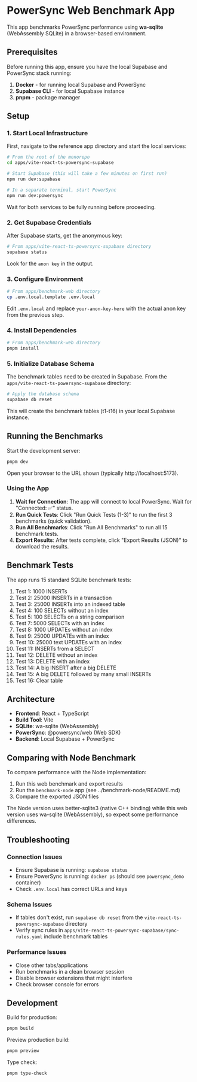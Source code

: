 # PowerSync Web Benchmark App

This app benchmarks PowerSync performance using **wa-sqlite** (WebAssembly SQLite) in a browser-based environment.

## Prerequisites

Before running this app, ensure you have the local Supabase and PowerSync stack running:

1. **Docker** - for running local Supabase and PowerSync
2. **Supabase CLI** - for local Supabase instance
3. **pnpm** - package manager

## Setup

### 1. Start Local Infrastructure

First, navigate to the reference app directory and start the local services:

```bash
# From the root of the monorepo
cd apps/vite-react-ts-powersync-supabase

# Start Supabase (this will take a few minutes on first run)
npm run dev:supabase

# In a separate terminal, start PowerSync
npm run dev:powersync
```

Wait for both services to be fully running before proceeding.

### 2. Get Supabase Credentials

After Supabase starts, get the anonymous key:

```bash
# From apps/vite-react-ts-powersync-supabase directory
supabase status
```

Look for the `anon key` in the output.

### 3. Configure Environment

```bash
# From apps/benchmark-web directory
cp .env.local.template .env.local
```

Edit `.env.local` and replace `your-anon-key-here` with the actual anon key from the previous step.

### 4. Install Dependencies

```bash
# From apps/benchmark-web directory
pnpm install
```

### 5. Initialize Database Schema

The benchmark tables need to be created in Supabase. From the `apps/vite-react-ts-powersync-supabase` directory:

```bash
# Apply the database schema
supabase db reset
```

This will create the benchmark tables (t1-t16) in your local Supabase instance.

## Running the Benchmarks

Start the development server:

```bash
pnpm dev
```

Open your browser to the URL shown (typically http://localhost:5173).

### Using the App

1. **Wait for Connection**: The app will connect to local PowerSync. Wait for "Connected: ✅" status.
2. **Run Quick Tests**: Click "Run Quick Tests (1-3)" to run the first 3 benchmarks (quick validation).
3. **Run All Benchmarks**: Click "Run All Benchmarks" to run all 15 benchmark tests.
4. **Export Results**: After tests complete, click "Export Results (JSON)" to download the results.

## Benchmark Tests

The app runs 15 standard SQLite benchmark tests:

1. Test 1: 1000 INSERTs
2. Test 2: 25000 INSERTs in a transaction
3. Test 3: 25000 INSERTs into an indexed table
4. Test 4: 100 SELECTs without an index
5. Test 5: 100 SELECTs on a string comparison
6. Test 7: 5000 SELECTs with an index
7. Test 8: 1000 UPDATEs without an index
8. Test 9: 25000 UPDATEs with an index
9. Test 10: 25000 text UPDATEs with an index
10. Test 11: INSERTs from a SELECT
11. Test 12: DELETE without an index
12. Test 13: DELETE with an index
13. Test 14: A big INSERT after a big DELETE
14. Test 15: A big DELETE followed by many small INSERTs
15. Test 16: Clear table

## Architecture

- **Frontend**: React + TypeScript
- **Build Tool**: Vite
- **SQLite**: wa-sqlite (WebAssembly)
- **PowerSync**: @powersync/web (Web SDK)
- **Backend**: Local Supabase + PowerSync

## Comparing with Node Benchmark

To compare performance with the Node implementation:

1. Run this web benchmark and export results
2. Run the `benchmark-node` app (see ../benchmark-node/README.md)
3. Compare the exported JSON files

The Node version uses better-sqlite3 (native C++ binding) while this web version uses wa-sqlite (WebAssembly), so expect some performance differences.

## Troubleshooting

### Connection Issues

- Ensure Supabase is running: `supabase status`
- Ensure PowerSync is running: `docker ps` (should see `powersync_demo` container)
- Check `.env.local` has correct URLs and keys

### Schema Issues

- If tables don't exist, run `supabase db reset` from the `vite-react-ts-powersync-supabase` directory
- Verify sync rules in `apps/vite-react-ts-powersync-supabase/sync-rules.yaml` include benchmark tables

### Performance Issues

- Close other tabs/applications
- Run benchmarks in a clean browser session
- Disable browser extensions that might interfere
- Check browser console for errors

## Development

Build for production:

```bash
pnpm build
```

Preview production build:

```bash
pnpm preview
```

Type check:

```bash
pnpm type-check
```

